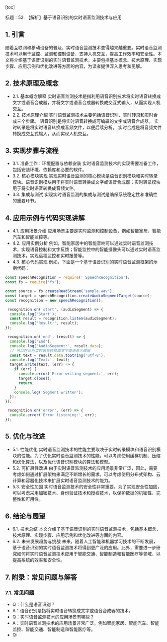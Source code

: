 
[toc]                    
                
                
标题：52. 【解析】基于语音识别的实时语音监测技术与应用

## 1. 引言

随着互联网和移动设备的普及，实时语音监测技术变得越来越重要。实时语音监测技术可以用于监控、监测和控制设备，支持人机交互，提高工作效率和安全性。本文将介绍基于语音识别的实时语音监测技术，主要包括基本概念、技术原理、实现步骤、应用示例和优化改进等方面的内容，为读者提供深入思考和见解。

## 2. 技术原理及概念

- 2.1. 基本概念解释
实时语音监测技术是指利用语音识别技术将实时语音转换成文字或语音合成器，并将文字或语音合成器转换成交互式输入，从而实现人机交互。
- 2.2. 技术原理介绍
实时语音监测技术主要包括语音识别、实时转录和实时合成三个步骤。
语音识别是将实时语音转换成可编辑的文字或语音合成器。
实时转录是将实时语音转换成音频文件，以便后续分析。
实时合成是将音频文件转换成交互式输入，从而实现人机交互。

## 3. 实现步骤与流程

- 3.1. 准备工作：环境配置与依赖安装
实时语音监测技术的实现需要准备工作，包括安装环境、依赖库和必要的软件。
- 3.2. 核心模块实现
实现实时语音监测的核心模块是语音识别模块和实时转录模块。语音识别模块用于将实时语音转换成文字或语音合成器；实时转录模块用于将实时语音转换成音频文件。
- 3.3. 集成与测试
实现实时语音监测的集成与测试是确保系统稳定性和准确性的重要环节。

## 4. 应用示例与代码实现讲解

- 4.1. 应用场景介绍
应用场景主要是实时监测和控制设备，例如智能家居、智能汽车和智能监控等。
- 4.2. 应用实例分析
例如，智能家居中的智能音响可以通过实时语音监测技术，实现语音控制和文字反馈；智能监控中的智能摄像头可以通过实时语音监测技术，实现远程监控和实时报警等。
- 4.3. 核心代码实现
例如，下面是一个基于语音识别的实时语音监测框架的示例代码：
```javascript
const speechRecognition = require(' SpeechRecognition');
const fs = require('fs');

const source = fs.createReadStream('sample.wav');
const target = speechRecognition.createAudioSegmentTarget(source);
const recognition = new speechRecognition();

 recognition.on('start', (audioSegment) => {
  console.log('Start');
  const result = recognition.listen(audioSegment);
  console.log('Result:', result);
});

 recognition.on('end', (result) => {
  console.log('End');
  console.log('AudioSegment:', result.data);
  // 可以在此将实时语音转换成文字或语音合成器
  const text = result.data.toString('utf-8');
  console.log('Text:', text);
  target.write(text, (err) => {
    if (err) {
      console.error('Error writing segment:', err);
      target.close();
      return;
    }
    console.log('Segment written');
  });
});

 recognition.on('error', (err) => {
  console.error('Error listening:', err);
});

```

## 5. 优化与改进

- 5.1. 性能优化
实时语音监测技术的性能主要取决于实时转录模块和语音识别模块的性能。为了优化实时语音监测技术的性能，可以考虑使用缓存机制、压缩和优化算法，以及优化语音识别模块的算法和模型。
- 5.2. 可扩展性改进
由于实时语音监测技术的应用场景非常广泛，因此，需要考虑如何通过扩展架构来满足不断增长的需求。可以考虑使用分布式架构、云计算和容器化技术来扩展实时语音监测技术的能力。
- 5.3. 安全性加固
实时语音监测技术的安全性非常重要。为了实现安全性加固，可以考虑采用加密技术、身份验证技术和授权技术，以保护数据的机密性、完整性和可用性。

## 6. 结论与展望

- 6.1. 技术总结
本文介绍了基于语音识别的实时语音监测技术，包括基本概念、技术原理、实现步骤、应用示例和优化改进等方面的内容。
- 6.2. 未来发展趋势与挑战
未来，随着人工智能和机器学习技术的不断发展，基于语音识别的实时语音监测技术将得到更广泛的应用。此外，需要进一步研究如何将实时语音监测技术应用于智能交通、智能制造和智能医疗等领域，以提高系统的效率和安全性。

## 7. 附录：常见问题与解答

### 7.1. 常见问题

- Q：什么是语音识别？
- A：语音识别是指将实时语音转换成文字或语音合成器的技术。
- Q：实时语音监测技术的应用场景有哪些？
- A：实时语音监测技术的应用场景非常广泛，例如智能家居、智能汽车、智能监控、智能交通、智能制造和智能医疗等。
- Q:

